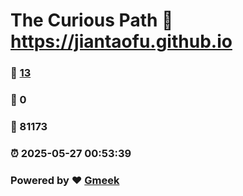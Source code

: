 # The Curious Path :link: https://jiantaofu.github.io 
### :page_facing_up: [13](https://jiantaofu.github.io/tag.html) 
### :speech_balloon: 0 
### :hibiscus: 81173 
### :alarm_clock: 2025-05-27 00:53:39 
### Powered by :heart: [Gmeek](https://github.com/Meekdai/Gmeek)
